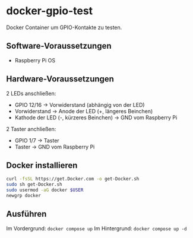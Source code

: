 # docker-gpio-test
Docker Container um GPIO-Kontakte zu testen.

## Software-Voraussetzungen
- Raspberry Pi OS

## Hardware-Voraussetzungen
2 LEDs anschließen:
- GPIO 12/16 → Vorwiderstand (abhängig von der LED)
- Vorwiderstand → Anode der LED (+, längeres Beinchen)
- Kathode der LED (-, kürzeres Beinchen) → GND vom Raspberry Pi

2 Taster anchließen:
- GPIO 1/7 → Taster
- Taster → GND vom Raspberry Pi

## Docker installieren
```sh
curl -fsSL https://get.Docker.com -o get-Docker.sh
sudo sh get-Docker.sh
sudo usermod -aG docker $USER
newgrp docker
```

## Ausführen
Im Vordergrund: `docker compose up`
Im Hintergrund: `docker compose up -d`
